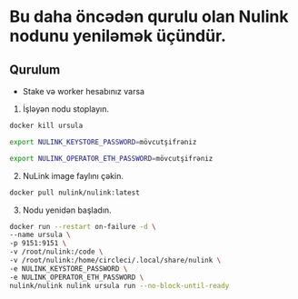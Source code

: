 # Bu daha öncədən qurulu olan Nulink nodunu yeniləmək üçündür. 
## Qurulum 
* Stake və worker hesabınız varsa

1. İşləyən nodu stoplayın.
```bash
docker kill ursula
```

```bash
export NULINK_KEYSTORE_PASSWORD=mövcutşifrəniz

export NULINK_OPERATOR_ETH_PASSWORD=mövcutşifrəniz
```

2. NuLink image faylını çəkin. 
```bash
docker pull nulink/nulink:latest
```
3. Nodu yenidən başladın. 
```bash
docker run --restart on-failure -d \
--name ursula \
-p 9151:9151 \
-v /root/nulink:/code \
-v /root/nulink:/home/circleci/.local/share/nulink \
-e NULINK_KEYSTORE_PASSWORD \
-e NULINK_OPERATOR_ETH_PASSWORD \
nulink/nulink nulink ursula run --no-block-until-ready
```
